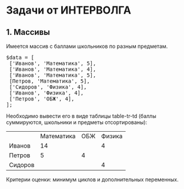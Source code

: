 # Задачи от ИНТЕРВОЛГА
## 1. Массивы

Имеется массив с баллами школьников по разным предметам.</br>
<pre>$data = [
&emsp;['Иванов', 'Математика', 5],
&emsp;['Иванов', 'Математика', 4],
&emsp;['Иванов', 'Математика', 5],
&emsp;[Петров, 'Математика', 5],
&emsp;['Сидоров', 'Физика', 4],
&emsp;['Иванов', 'Физика', 4],
&emsp;['Петров', 'ОБЖ', 4],
];</pre>

Необходимо вывести его в виде таблицы table-tr-td (баллы суммируются, школьники и предметы отсортированы):

<table>
  <tr>
    <td></td><td>Математика</td><td>ОБЖ</td><td>Физика</td>
  </tr>
  <tr>
    <td>Иванов</td><td>14</td><td></td><td>4</td>
  </tr>
  <tr>
    <td>Петров</td><td>5</td><td>4</td><td></td>
  </tr>
  <tr>
    <td>Сидоров</td><td></td><td></td><td>4</td>
  </tr>
</table>

Критерии оценки: минимум циклов и дополнительных переменных.

